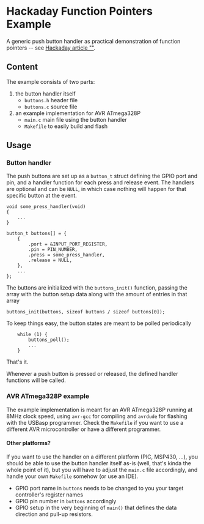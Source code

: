 # Hackaday Function Pointers Example

A generic push button handler as practical demonstration of function pointers -- see [Hackaday article ""]().

## Content

The example consists of two parts:
1. the button handler itself
    * `buttons.h` header file
    * `buttons.c` source file
2. an example implementation for AVR ATmega328P
    * `main.c` main file using the button handler
    * `Makefile` to easily build and flash

## Usage

### Button handler
The push buttons are set up as a `button_t` struct defining the GPIO port and pin, and a handler function for each press and release event. The handlers are optional and can be `NULL`, in which case nothing will happen for that specific button at the event.
```
void some_press_handler(void)
{
    ...
}
```
```
button_t buttons[] = {
    {
        .port = &INPUT_PORT_REGISTER,
        .pin = PIN_NUMBER,
        .press = some_press_handler,
        .release = NULL,
    },
    ...
};
```

The buttons are initialized with the `buttons_init()` function, passing the array with the button setup data along with the amount of entries in that array
```
buttons_init(buttons, sizeof buttons / sizeof buttons[0]);
```

To keep things easy, the button states are meant to be polled periodically
```
    while (1) {
        buttons_poll();
        ...
    }
```

That's it.

Whenever a push button is pressed or released, the defined handler functions will be called.

### AVR ATmega328P example

The example implementation is meant for an AVR ATmega328P running at 8MHz clock speed, using `avr-gcc` for compiling and `avrdude` for flashing with the USBasp programmer. Check the `Makefile` if you want to use a different AVR microcontroller or have a different programmer.

#### Other platforms?

If you want to use the handler on a different platform (PIC, MSP430, ...), you should be able to use the button handler itself as-is (well, that's kinda the whole point of it), but you will have to adjust the `main.c` file accordingly, and handle your own `Makefile` somehow (or use an IDE).
* GPIO port name in `buttons` needs to be changed to you your target controller's register names
* GPIO pin number in `buttons` accordingly
* GPIO setup in the very beginning of `main()` that defines the data direction and pull-up resistors.
